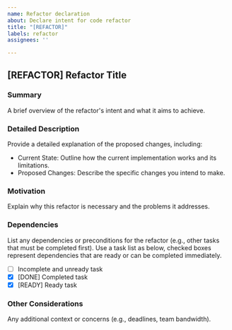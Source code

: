 ```yaml
---
name: Refactor declaration
about: Declare intent for code refactor
title: "[REFACTOR]"
labels: refactor
assignees: ''

---
```


[REFACTOR] Refactor Title
----------------------------

### Summary
A brief overview of the refactor's intent and what it aims to achieve.

### Detailed Description
Provide a detailed explanation of the proposed changes, including:
- Current State: Outline how the current implementation works and its limitations.
- Proposed Changes: Describe the specific changes you intend to make.

### Motivation
Explain why this refactor is necessary and the problems it addresses.

### Dependencies
List any dependencies or preconditions for the refactor (e.g., other tasks that must be completed first). Use a task list as below, checked boxes represent dependencies that are ready or can be completed immediately.
* [ ] Incomplete and unready task
* [x] [DONE] Completed task
* [x] [READY] Ready task

### Other Considerations
Any additional context or concerns (e.g., deadlines, team bandwidth).
